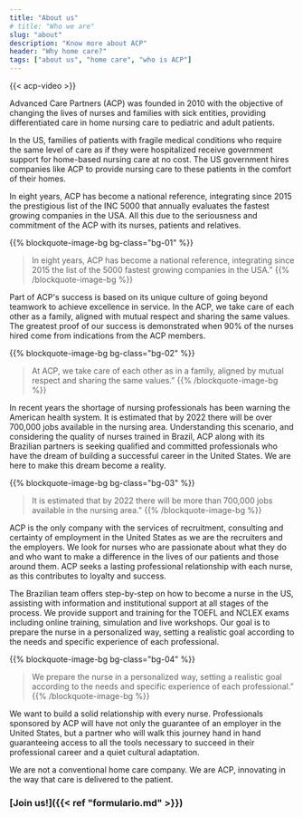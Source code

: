 ```yaml
---
title: "About us"
# title: "Who we are"
slug: "about"
description: "Know more about ACP"
header: "Why home care?"
tags: ["about us", "home care", "who is ACP"]
---
```


{{< acp-video >}}

Advanced Care Partners (ACP) was founded in 2010 with the objective of changing the lives of nurses and families with sick entities, providing differentiated care in home nursing care to pediatric and adult patients.

In the US, families of patients with fragile medical conditions who require the same level of care as if they were hospitalized receive government support for home-based nursing care at no cost. The US government hires companies like ACP to provide nursing care to these patients in the comfort of their homes.

In eight years, ACP has become a national reference, integrating since 2015 the prestigious list of the INC 5000 that annually evaluates the fastest growing companies in the USA. All this due to the seriousness and commitment of the ACP with its nurses, patients and relatives.

{{% blockquote-image-bg bg-class="bg-01" %}}
  > In eight years, ACP has become a national reference, integrating since 2015 the list of the 5000 fastest growing companies in the USA.”
{{% /blockquote-image-bg %}}

Part of ACP's success is based on its unique culture of going beyond teamwork to achieve excellence in service. In the ACP, we take care of each other as a family, aligned with mutual respect and sharing the same values. The greatest proof of our success is demonstrated when 90% of the nurses hired come from indications from the ACP members.

{{% blockquote-image-bg bg-class="bg-02" %}}
  > At ACP, we take care of each other as in a family, aligned by mutual respect and sharing the same values.”
{{% /blockquote-image-bg %}}

In recent years the shortage of nursing professionals has been warning the American health system. It is estimated that by 2022 there will be over 700,000 jobs available in the nursing area. Understanding this scenario, and considering the quality of nurses trained in Brazil, ACP along with its Brazilian partners is seeking qualified and committed professionals who have the dream of building a successful career in the United States. We are here to make this dream become a reality.

{{% blockquote-image-bg bg-class="bg-03" %}}
  > It is estimated that by 2022 there will be more than 700,000 jobs available in the nursing area.”
{{% /blockquote-image-bg %}}

ACP is the only company with the services of recruitment, consulting and certainty of employment in the United States as we are the recruiters and the employers. We look for nurses who are passionate about what they do and who want to make a difference in the lives of our patients and those around them. ACP seeks a lasting professional relationship with each nurse, as this contributes to loyalty and success.

The Brazilian team offers step-by-step on how to become a nurse in the US, assisting with information and institutional support at all stages of the process. We provide support and training for the TOEFL and NCLEX exams including online training, simulation and live workshops. Our goal is to prepare the nurse in a personalized way, setting a realistic goal according to the needs and specific experience of each professional.

{{% blockquote-image-bg bg-class="bg-04" %}}
  > We prepare the nurse in a personalized way, setting a realistic goal according to the needs and specific experience of each professional.”
{{% /blockquote-image-bg %}}

We want to build a solid relationship with every nurse. Professionals sponsored by ACP will have not only the guarantee of an employer in the United States, but a partner who will walk this journey hand in hand guaranteeing access to all the tools necessary to succeed in their professional career and a quiet cultural adaptation.

<!-- markdownlint-disable MD033 -->
<p class="bold">We are not a conventional home care company. We are ACP, innovating in the way that care is delivered to the patient.</p>
<!-- markdownlint-enable MD033 -->

### [Join us!]({{< ref "formulario.md" >}})
